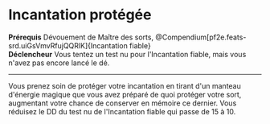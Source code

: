 # Incantation protégée

<p><span><strong>Prérequis</strong> Dévouement de Maître des sorts, @Compendium[pf2e.feats-srd.uiGsVmvRfujQQRlK]{Incantation fiable}<br><strong>Déclencheur</strong> Vous tentez un test nu pour l'Incantation fiable, mais vous n'avez pas encore lancé le dé.<br></span></p>
<hr>
<p>Vous prenez soin de protéger votre incantation en tirant d'un manteau d'énergie magique que vous avez préparé de quoi protéger votre sort, augmentant votre chance de conserver en mémoire ce dernier. Vous réduisez le DD du test nu de l'Incantation fiable qui passe de 15 à 10.</p>